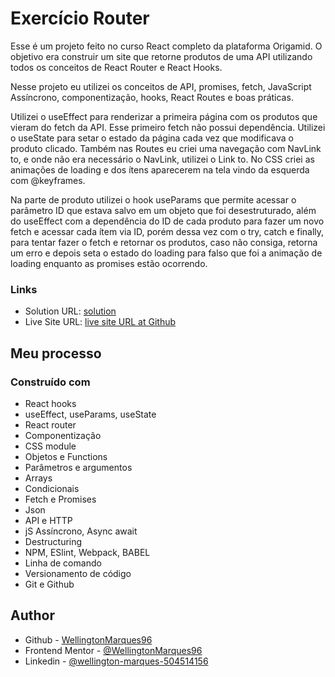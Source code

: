 # Exercício Router

Esse é um projeto feito no curso React completo da plataforma Origamid.
O objetivo era construir um site que retorne produtos de uma API utilizando todos os conceitos de React Router e React Hooks.

Nesse projeto eu utilizei os conceitos de API, promises, fetch, JavaScript Assíncrono, componentização, hooks, React Routes e boas práticas.

Utilizei o useEffect para renderizar a primeira página com os produtos que vieram do fetch da API. Esse primeiro fetch não possui dependência.
Utilizei o useState para setar o estado da página cada vez que modificava o produto clicado.
Também nas Routes eu criei uma navegação com NavLink to, e onde não era necessário o NavLink, utilizei o Link to.
No CSS criei as animações de loading e dos ítens aparecerem na tela vindo da esquerda com @keyframes.

Na parte de produto utilizei o hook useParams que permite acessar o parâmetro ID que estava salvo em um objeto que foi desestruturado, além do useEffect com a dependência do ID de cada produto para fazer um novo fetch e acessar cada ítem via ID, porém dessa vez com o try, catch e finally, para tentar fazer o fetch e retornar os produtos, caso não consiga, retorna um erro e depois seta o estado do loading para falso que foi a animação de loading enquanto as promises estão ocorrendo.

### Links

- Solution URL: [solution ](https:/)
- Live Site URL: [live site URL at Github](https://wellingtonmarques96.github.io/router/)

## Meu processo

### Construído com

- React hooks
- useEffect, useParams, useState
- React router
- Componentização
- CSS module
- Objetos e Functions
- Parâmetros e argumentos
- Arrays
- Condicionais
- Fetch e Promises
- Json
- API e HTTP
- jS Assíncrono, Async await
- Destructuring
- NPM, ESlint, Webpack, BABEL
- Linha de comando
- Versionamento de código
- Git e Github
## Author

- Github - [WellingtonMarques96](https://github.com/WellingtonMarques96)
- Frontend Mentor - [@WellingtonMarques96](https://www.frontendmentor.io/profile/WellingtonMarques96)
- Linkedin - [@wellington-marques-504514156](https://www.linkedin.com/in/wellington-marques-504514156/)
